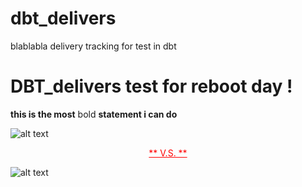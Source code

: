 # dbt_delivers
 blablabla delivery tracking for test in dbt
# DBT_delivers test for reboot day !
**this is the most** bold **statement i can do**

![alt text](https://voyages.destinationcanada.com/_next/image?url=https%3A%2F%2Fadmin.destinationcanada.com%2Fsites%2Fdefault%2Ffiles%2Fimages%2Farticle%2Fchateau_laurier.jpg&w=1440&q=75)

<center> <font color="red"> <ins> ** V.S. ** </ins> </font> </center>

![alt text](https://content.r9cdn.net/rimg/dimg/0b/56/99204762-city-6966-164dcf26619.jpg)

